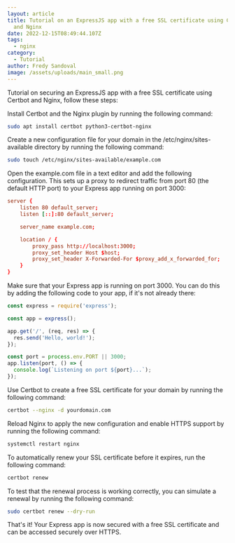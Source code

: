 ```yaml
---
layout: article
title: Tutorial on an ExpressJS app with a free SSL certificate using Certbot
  and Nginx
date: 2022-12-15T08:49:44.107Z
tags:
  - nginx
category:
  - Tutorial
author: Fredy Sandoval
image: /assets/uploads/main_small.png
---
```

Tutorial on securing an ExpressJS app with a free SSL certificate using Certbot and Nginx, follow these steps:

Install Certbot and the Nginx plugin by running the following command:

```bash
sudo apt install certbot python3-certbot-nginx
```
Create a new configuration file for your domain in the /etc/nginx/sites-available directory by running the following command:

```bash
sudo touch /etc/nginx/sites-available/example.com
```
Open the example.com file in a text editor and add the following configuration. This sets up a proxy to redirect traffic from port 80 (the default HTTP port) to your Express app running on port 3000:

```conf
server {
    listen 80 default_server;
    listen [::]:80 default_server;

    server_name example.com;

    location / {
        proxy_pass http://localhost:3000;
        proxy_set_header Host $host;
        proxy_set_header X-Forwarded-For $proxy_add_x_forwarded_for;
    }
}
```
Make sure that your Express app is running on port 3000. You can do this by adding the following code to your app, if it's not already there:

```js
const express = require('express');

const app = express();

app.get('/', (req, res) => {
  res.send('Hello, world!');
});

const port = process.env.PORT || 3000;
app.listen(port, () => {
  console.log(`Listening on port ${port}...`);
});
```
Use Certbot to create a free SSL certificate for your domain by running the following command:

```bash
certbot --nginx -d yourdomain.com
```
Reload Nginx to apply the new configuration and enable HTTPS support by running the following command:

```bash
systemctl restart nginx
```
To automatically renew your SSL certificate before it expires, run the following command:

```bash
certbot renew
```
To test that the renewal process is working correctly, you can simulate a renewal by running the following command:

```bash
sudo certbot renew --dry-run
```
That's it! Your Express app is now secured with a free SSL certificate and can be accessed securely over HTTPS.